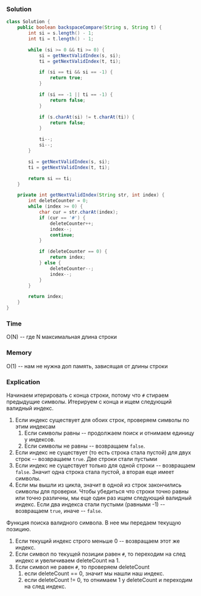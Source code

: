 ### Solution
```java
class Solution {
    public boolean backspaceCompare(String s, String t) {
        int si = s.length() - 1;
        int ti = t.length() - 1;

        while (si >= 0 && ti >= 0) { 
            si = getNextValidIndex(s, si);
            ti = getNextValidIndex(t, ti);

            if (si == ti && si == -1) {
                return true;
            }

            if (si == -1 || ti == -1) {
                return false;
            }

            if (s.charAt(si) != t.charAt(ti)) {
                return false;
            }

            ti--;
            si--;
        }

        si = getNextValidIndex(s, si);
        ti = getNextValidIndex(t, ti);

        return si == ti;
    }

    private int getNextValidIndex(String str, int index) {
        int deleteCounter = 0;
        while (index >= 0) {
            char cur = str.charAt(index);
            if (cur == '#') {
                deleteCounter++;
                index--;
                continue;
            }

            if (deleteCounter == 0) {
                return index;
            } else {
                deleteCounter--;
                index--;
            }
        }

        return index;
    }
}
```
### Time
O(N) -- где N максимальная длина строки
### Memory
O(1) -- нам не нужна доп память, зависящая от длины строки
### Explication
Начинаем итерировать с конца строки, потому что `#` стираем предыдущие
символы. Итерируем с конца и ищем следующий валидный индекс.
1. Если индекс существует для обоих строк, проверяем символы по этим индексам 
   1. Если символы равны -- продолжаем поиск и отнимаем единицу у индексов.
   2. Если символы не равны -- возвращаем `false`.
2. Если индекс не существует (то есть строка стала пустой) для двух строк -- возвращаем `true`. Две строки стали пустыми
3. Если индекс не существует только для одной строки -- возвращаем `false`. Значит одна строка
стала пустой, а вторая еще имеет символы.
4. Если мы вышли из цикла, значит в одной из строк закончились символы для проверки. Чтобы убедиться
что строки точно равны или точно различны, мы еще один раз ищем следующий валидный индекс. Если два индекса
стали пустыми (равными -1) -- возвращаем `true`, иначе -- `false`.

Функция поиска валидного символа. В нее мы передаем текущую позицию. 
1. Если текущий индекс строго меньше 0 -- возвращаем этот же индекс.
2. Если символ по текущей позиции равен `#`, то переходим на след индекс и увеличиваем deleteCount на 1.
3. Если символ не равен `#`, то проверяем deleteCount
   1. если deleteCount == 0, значит мы нашли наш индекс.
   2. если deleteCount != 0, то отнимаем 1 у deleteCount и переходим на след индекс.